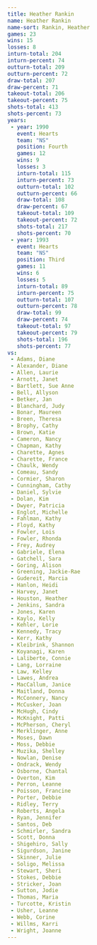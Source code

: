 ```yaml
---
title: Heather Rankin
name: Heather Rankin
name-sort: Rankin, Heather
games: 23
wins: 15
losses: 8
inturn-total: 204
inturn-percent: 74
outturn-total: 209
outturn-percent: 72
draw-total: 207
draw-percent: 71
takeout-total: 206
takeout-percent: 75
shots-total: 413
shots-percent: 73
years:
 - year: 1990
   event: Hearts
   team: "NS"
   position: Fourth
   games: 12
   wins: 9
   losses: 3
   inturn-total: 115
   inturn-percent: 73
   outturn-total: 102
   outturn-percent: 66
   draw-total: 108
   draw-percent: 67
   takeout-total: 109
   takeout-percent: 72
   shots-total: 217
   shots-percent: 70
 - year: 1993
   event: Hearts
   team: "NS"
   position: Third
   games: 11
   wins: 6
   losses: 5
   inturn-total: 89
   inturn-percent: 75
   outturn-total: 107
   outturn-percent: 78
   draw-total: 99
   draw-percent: 74
   takeout-total: 97
   takeout-percent: 79
   shots-total: 196
   shots-percent: 77
vs:
 - Adams, Diane
 - Alexander, Diane
 - Allen, Laurie
 - Arnott, Janet
 - Bartlett, Sue Anne
 - Bell, Allyson
 - Betker, Jan
 - Blanchard, Judy
 - Bonar, Maureen
 - Breen, Theresa
 - Brophy, Cathy
 - Brown, Katie
 - Cameron, Nancy
 - Chapman, Kathy
 - Charette, Agnes
 - Charette, France
 - Chaulk, Wendy
 - Comeau, Sandy
 - Cormier, Sharon
 - Cunningham, Cathy
 - Daniel, Sylvie
 - Dolan, Kim
 - Dwyer, Patricia
 - Englot, Michelle
 - Fahlman, Kathy
 - Floyd, Kathy
 - Fowler, Lois
 - Fowler, Rhonda
 - Frey, Audrey
 - Gabriele, Elena
 - Gatchell, Sara
 - Goring, Alison
 - Greening, Jackie-Rae
 - Gudereit, Marcia
 - Hanlon, Heidi
 - Harvey, Janet
 - Houston, Heather
 - Jenkins, Sandra
 - Jones, Karen
 - Kaylo, Kelly
 - Kehler, Lorie
 - Kennedy, Tracy
 - Kerr, Kathy
 - Kleibrink, Shannon
 - Koyanagi, Karen
 - Laliberte, Connie
 - Lang, Lorraine
 - Law, Kelley
 - Lawes, Andrea
 - MacCallum, Janice
 - Maitland, Donna
 - McConnery, Nancy
 - McCusker, Joan
 - McHugh, Cindy
 - McKnight, Patti
 - McPherson, Cheryl
 - Merklinger, Anne
 - Moses, Dawn
 - Moss, Debbie
 - Muzika, Shelley
 - Nowlan, Denise
 - Ondrack, Wendy
 - Osborne, Chantal
 - Overton, Kim
 - Perron, Leanne
 - Poisson, Francine
 - Porter, Debbie
 - Ridley, Terry
 - Roberts, Angela
 - Ryan, Jennifer
 - Santos, Deb
 - Schmirler, Sandra
 - Scott, Donna
 - Shigehiro, Sally
 - Sigurdson, Janine
 - Skinner, Julie
 - Soligo, Melissa
 - Stewart, Sheri
 - Stokes, Debbie
 - Stricker, Joan
 - Sutton, Jodie
 - Thomas, Maria
 - Turcotte, Kristin
 - Usher, Leanne
 - Webb, Corine
 - Willms, Karri
 - Wright, Joanne
---
```

